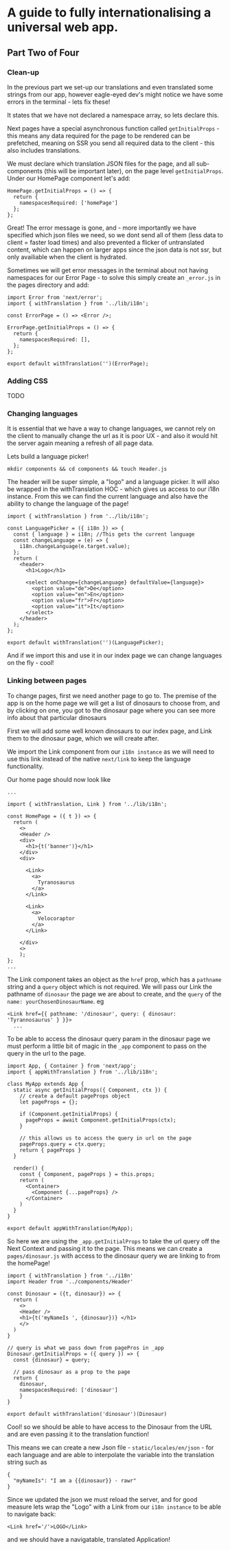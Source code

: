 # A guide to fully internationalising a universal web app.

## Part Two of Four

### Clean-up

In the previous part we set-up our translations and even translated some strings from our app, however eagle-eyed dev's might notice we have some errors in the terminal - lets fix these!

It states that we have not declared a namespace array, so lets declare this.

Next pages have a special asynchronous function called `getInitialProps` - this means any data required for the page to be rendered can be prefetched, meaning on SSR you send all required data to the client - this also includes translations.

We must declare which translation JSON files for the page, and all sub-components (this will be important later), on the page level `getInitialProps`. Under our HomePage component let's add:

```
HomePage.getInitialProps = () => {
  return {
    namespacesRequired: ['homePage']
  };
};
```

Great! The error message is gone, and - more importantly we have specified which json files we need, so we dont send all of them (less data to client = faster load times) and also prevented a flicker of untranslated content, which can happen on larger apps since the json data is not ssr, but only availiable when the client is hydrated.

Sometimes we will get error messages in the terminal about not having namespaces for our Error Page - to solve this simply create an `_error.js` in the pages directory and add:

```
import Error from 'next/error';
import { withTranslation } from '../lib/i18n';

const ErrorPage = () => <Error />;

ErrorPage.getInitialProps = () => {
  return {
    namespacesRequired: [],
  };
};

export default withTranslation('')(ErrorPage);
```

### Adding CSS

TODO

### Changing languages

It is essential that we have a way to change languages, we cannot rely on the client to manually change the url as it is poor UX - and also it would hit the server again meaning a refresh of all page data.

Lets build a language picker!

```
mkdir components && cd components && touch Header.js
```

The header will be super simple, a "logo" and a language picker. It will also be wrapped in the withTranslation HOC - which gives us access to our i18n instance. From this we can find the current language and also have the ability to change the language of the page!

```
import { withTranslation } from '../lib/i18n';

const LanguagePicker = ({ i18n }) => {
  const { language } = i18n; //This gets the current language
  const changeLanguage = (e) => {
    i18n.changeLanguage(e.target.value);
  };
  return (
    <header>
      <h1>Logo</h1>

      <select onChange={changeLanguage} defaultValue={language}>
        <option value="de">De</option>
        <option value="en">En</option>
        <option value="fr">Fr</option>
        <option value="it">It</option>
      </select>
    </header>
  );
};

export default withTranslation('')(LanguagePicker);
```

And if we import this and use it in our index page we can change languages on the fly - cool!

### Linking between pages

To change pages, first we need another page to go to. The premise of the app is on the home page we will get a list of dinosaurs to choose from, and by clicking on one, you got to the dinosaur page where you can see more info about that particular dinosaurs

First we will add some well known dinosaurs to our index page, and Link them to the dinosaur page, which we will create after.

We import the Link component from our `i18n instance` as we will need to use this link instead of the native `next/link` to keep the language functionality.

Our home page should now look like

```
...

import { withTranslation, Link } from '../lib/i18n';

const HomePage = ({ t }) => {
  return (
    <>
    <Header />
    <div>
      <h1>{t('banner')}</h1>
    </div>
    <div>

      <Link>
        <a>
          Tyranosaurus
        </a>
      </Link>

      <Link>
        <a>
          Velocoraptor
        </a>
      </Link>

    </div>
    <>
    );
};
...
```

The Link component takes an object as the `href` prop, which has a `pathname` string and a `query` object which is not required. We will pass our Link the pathname of `dinosaur` the page we are about to create, and the `query` of the `name: yourChosenDinosaurName`. eg

```
<Link href={{ pathname: '/dinosaur', query: { dinosaur: 'Tyrannosaurus' } }}>
  ...
```

To be able to access the dinosaur query param in the dinosaur page we must perform a little bit of magic in the `_app` component to pass on the query in the url to the page.

```
import App, { Container } from 'next/app';
import { appWithTranslation } from '../lib/i18n';

class MyApp extends App {
  static async getInitialProps({ Component, ctx }) {
    // create a default pageProps object
    let pageProps = {};

    if (Component.getInitialProps) {
      pageProps = await Component.getInitialProps(ctx);
    }

    // this allows us to access the query in url on the page
    pageProps.query = ctx.query;
    return { pageProps }
  }

  render() {
    const { Component, pageProps } = this.props;
    return (
      <Container>
        <Component {...pageProps} />
      </Container>
    )
  }
}

export default appWithTranslation(MyApp);
```

So here we are using the `_app.getInitialProps` to take the url query off the Next Context and passing it to the page. This means we can create a `pages/dinosaur.js` with access to the dinosaur query we are linking to from the homePage!

```
import { withTranslation } from '../i18n'
import Header from '../components/Header'

const Dinosaur = ({t, dinosaur}) => {
  return (
    <>
    <Header />
    <h1>{t('myNameIs ', {dinosaur})} </h1>
    </>
  )
}

// query is what we pass down from pagePros in _app
Dinosaur.getInitialProps = ({ query }) => {
  const {dinosaur} = query;

  // pass dinosaur as a prop to the page
  return {
    dinosaur,
    namespacesRequired: ['dinosaur']
    }
}

export default withTranslation('dinosaur')(Dinosaur)
```

Cool! so we should be able to have access to the Dinosaur from the URL and are even passing it to the translation function!

This means we can create a new Json file - `static/locales/en/json` - for each language and are able to interpolate the variable into the translation string such as

```
{
  "myNameIs": "I am a {{dinosaur}} - rawr"
}
```

Since we updated the json we must reload the server, and for good measure lets wrap the "Logo" with a Link from our `i18n instance` to be able to navigate back:

```
<Link href='/'>LOGO</Link>
```

and we should have a navigatable, translated Application!
